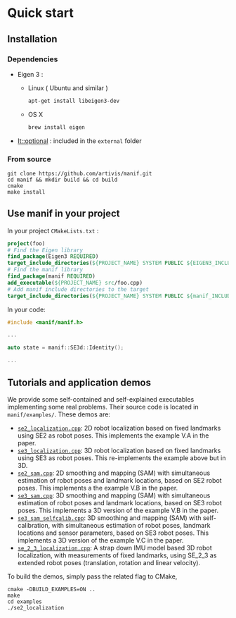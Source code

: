 # Quick start

## Installation

### Dependencies

- Eigen 3 :
  - Linux ( Ubuntu and similar )

      ```bash
      apt-get install libeigen3-dev
      ```

  - OS X

      ```bash
      brew install eigen
      ```

- [lt::optional][optional-repo] : included in the `external` folder

### From source

```terminal
git clone https://github.com/artivis/manif.git
cd manif && mkdir build && cd build
cmake
make install
```

## Use manif in your project

In your project `CMakeLists.txt` :

```cmake
project(foo)
# Find the Eigen library
find_package(Eigen3 REQUIRED)
target_include_directories(${PROJECT_NAME} SYSTEM PUBLIC ${EIGEN3_INCLUDE_DIRS})
# Find the manif library
find_package(manif REQUIRED)
add_executable(${PROJECT_NAME} src/foo.cpp)
# Add manif include directories to the target
target_include_directories(${PROJECT_NAME} SYSTEM PUBLIC ${manif_INCLUDE_DIRS})
```

In your code:

```cpp
#include <manif/manif.h>

...

auto state = manif::SE3d::Identity();

...

```

## Tutorials and application demos

We provide some self-contained and self-explained executables implementing some real problems.
Their source code is located in `manif/examples/`.
These demos are:

- [`se2_localization.cpp`](examples/se2_localization.cpp): 2D robot localization based on fixed landmarks using SE2 as robot poses. This implements the example V.A in the paper.
- [`se3_localization.cpp`](examples/se3_localization.cpp): 3D robot localization based on fixed landmarks using SE3 as robot poses. This re-implements the example above but in 3D.
- [`se2_sam.cpp`](examples/se2_sam.cpp): 2D smoothing and mapping (SAM) with simultaneous estimation of robot poses and landmark locations, based on SE2 robot poses. This implements a the example V.B in the paper.
- [`se3_sam.cpp`](examples/se3_sam.cpp): 3D smoothing and mapping (SAM) with simultaneous estimation of robot poses and landmark locations, based on SE3 robot poses. This implements a 3D version of the example V.B in the paper.
- [`se3_sam_selfcalib.cpp`](examples/se3_sam_selfcalib.cpp): 3D smoothing and mapping (SAM) with self-calibration, with simultaneous estimation of robot poses, landmark locations and sensor parameters, based on SE3 robot poses. This implements a 3D version of the example V.C in the paper.
- [`se_2_3_localization.cpp`](examples/se_2_3_localization.cpp): A strap down IMU model based 3D robot localization, with measurements of fixed landmarks, using SE_2_3 as extended robot poses (translation, rotation and linear velocity).

To build the demos, simply pass the related flag to CMake,

```terminal
cmake -DBUILD_EXAMPLES=ON ..
make
cd examples
./se2_localization
```

[optional-repo]: https://github.com/TartanLlama/optional